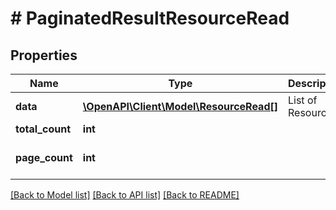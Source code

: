 # # PaginatedResultResourceRead

## Properties

Name | Type | Description | Notes
------------ | ------------- | ------------- | -------------
**data** | [**\OpenAPI\Client\Model\ResourceRead[]**](ResourceRead.md) | List of Resources |
**total_count** | **int** |  |
**page_count** | **int** |  | [optional] [default to 0]

[[Back to Model list]](../../README.md#models) [[Back to API list]](../../README.md#endpoints) [[Back to README]](../../README.md)
